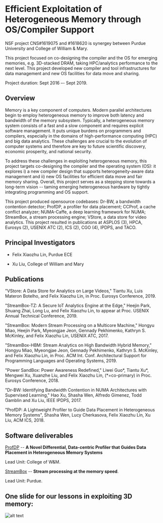 # Efficient Exploitation of Heterogeneous Memory through OS/Compiler Support 

NSF project CNS#1619075 and #1618620 is synergey between Purdue University and College of William & Mary. 

This project focused on co-designing the compiler and the OS for emerging memories, e.g. 3D-stacked DRAM, taking HPC/analytics performance to the next level. This project developed new compiler and tool infrastructures for data management and new OS facilities for data move and sharing. 


Project duration: Sept 2016 –- Sept 2019.

## Overview

Memory is a key component of computers. Modern parallel architectures begin to employ heterogeneous memory to improve both latency and bandwidth of the memory subsystem. Typically, a heterogeneous memory system consists of a fast and a slow component and requires explicit software management. It puts unique burdens on programmers and compilers, especially in the domains of high-performance computing (HPC) and big data analytics. These challenges are crucial to the evolution of computer systems and therefore are key to future scientific discovery, economic prosperity, and national security.

To address these challenges in exploiting heterogeneous memory, this project targets co-designing the compiler and the operating system (OS): it explores i) a new compiler design that supports heterogeneity-aware data management and ii) new OS facilities for efficient data move and fair memory sharing. Overall, this project serves as a stepping stone towards a long-term vision -- taming emerging heterogeneous hardware by tightly integrating programming and OS support.

This project produced opensource codebases: Dr-BW, a bandwidth contention detector; ProfDP, a profiler for data placement; CCProf, a cache conflict analyzer; NUMA-Caffe, a deep learning framework for NUMA; StreamBox, a stream processing engine; VStore, a data store for video analytics. This project resulted in publications at ASPLOS (3), HPCA, Eurosys (2), USENIX ATC (2), ICS (2), CGO (4), IPDPS, and TACO. 

## Principal Investigators

* Felix Xiaozhu Lin, Purdue ECE

* Xu Liu, College of William and Mary

## Publications

"VStore: A Data Store for Analytics on Large Videos," Tiantu Xu, Luis Materon Botelho, and Felix Xiaozhu Lin, in Proc. Eurosys Conference, 2019.

"StreamBox-TZ: A Secure IoT Analytics Engine at the Edge," Heejin Park, Shuang Zhai, Long Lu, and Felix Xiaozhu Lin, to appear at Proc. USENIX Annual Technical Conference, 2019.

"StreamBox: Modern Stream Processing on a Multicore Machine," Hongyu Miao, Heejin Park, Myeongjae Jeon, Gennady Pekhimenko, Kathryn S. McKinley, and Felix Xiaozhu Lin, USENIX ATC, 2017.

"StreamBox-HBM: Stream Analytics on High Bandwidth Hybrid Memory," Hongyu Miao, Myeongjae Jeon, Gennady Pekhimenko, Kathryn S. McKinley, and Felix Xiaozhu Lin, in Proc. ACM Int. Conf. Architectural Support for Programming Languages and Operating Systems, 2019.

"Power SandBox: Power Awareness Redefined," Liwei Guo*, Tiantu Xu*, Mengwei Xu, Xuanzhe Liu, and Felix Xiaozhu Lin, (\*=co-primary) in Proc. Eurosys Conference, 2018.

"Dr-BW: Identifying Bandwidth Contention in NUMA Architectures with Supervised Learning," Hao Xu, Shasha Wen, Alfredo Gimenez, Todd Gamblin and Xu Liu, IEEE IPDPS, 2017.

"ProfDP: A Lightweight Profiler to Guide Data Placement in Heterogeneous Memory Systems", Shasha Wen, Lucy Cherkasova, Felix Xiaozhu Lin, Xu Liu,  ACM ICS, 2018. 

## Software deliverables

[ProfDP](http://www.cs.wm.edu/~xl10/profdp.html) -- **A Novel Differential, Data-centric Profiler that Guides Data Placement in Heterogeneous Memory Systems** 

Lead Unit: College of W&M. 

[StreamBox](https://xsel.rocks/p/streambox) -- **Stream processing at the memory speed**. 

Lead Unit: Purdue. 


## One slide for our lessons in exploiting 3D memory: 
![alt text][guide]

[guide]: https://thexsel.github.io/g/mem/guide.png "Guide"


